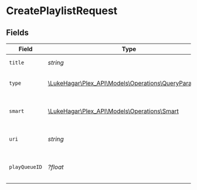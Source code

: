 # CreatePlaylistRequest


## Fields

| Field                                                                                             | Type                                                                                              | Required                                                                                          | Description                                                                                       |
| ------------------------------------------------------------------------------------------------- | ------------------------------------------------------------------------------------------------- | ------------------------------------------------------------------------------------------------- | ------------------------------------------------------------------------------------------------- |
| `title`                                                                                           | *string*                                                                                          | :heavy_check_mark:                                                                                | name of the playlist                                                                              |
| `type`                                                                                            | [\LukeHagar\Plex_API\Models\Operations\QueryParamType](../../Models/Operations/QueryParamType.md) | :heavy_check_mark:                                                                                | type of playlist to create                                                                        |
| `smart`                                                                                           | [\LukeHagar\Plex_API\Models\Operations\Smart](../../Models/Operations/Smart.md)                   | :heavy_check_mark:                                                                                | whether the playlist is smart or not                                                              |
| `uri`                                                                                             | *string*                                                                                          | :heavy_check_mark:                                                                                | the content URI for the playlist                                                                  |
| `playQueueID`                                                                                     | *?float*                                                                                          | :heavy_minus_sign:                                                                                | the play queue to copy to a playlist                                                              |